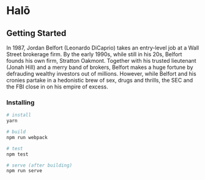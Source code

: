 # Halō

## Getting Started

In 1987, Jordan Belfort (Leonardo DiCaprio) takes an entry-level job at a Wall Street brokerage firm. By the early 1990s, while still in his 20s, Belfort founds his own firm, Stratton Oakmont. Together with his trusted lieutenant (Jonah Hill) and a merry band of brokers, Belfort makes a huge fortune by defrauding wealthy investors out of millions. However, while Belfort and his cronies partake in a hedonistic brew of sex, drugs and thrills, the SEC and the FBI close in on his empire of excess.

### Installing

```bash
# install
yarn

# build
npm run webpack

# test
npm test

# serve (after building)
npm run serve
```
